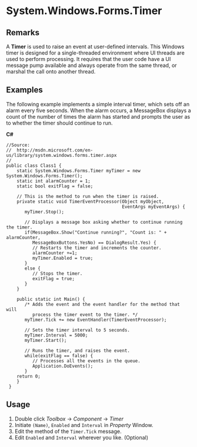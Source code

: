 #   System.Windows.Forms.Timer

##  Remarks

A **Timer** is used to raise an event at user-defined intervals. This Windows timer is designed for a single-threaded environment where UI threads are used to perform processing. It requires that the user code have a UI message pump available and always operate from the same thread, or marshal the call onto another thread.

##  Examples

The following example implements a simple interval timer, which sets off an alarm every five seconds. When the alarm occurs, a MessageBox displays a count of the number of times the alarm has started and prompts the user as to whether the timer should continue to run.

**C#**

    //Source: 
    //  http://msdn.microsoft.com/en-us/library/system.windows.forms.timer.aspx
    //
    public class Class1 {
        static System.Windows.Forms.Timer myTimer = new System.Windows.Forms.Timer();
        static int alarmCounter = 1;
        static bool exitFlag = false;
    
        // This is the method to run when the timer is raised.
        private static void TimerEventProcessor(Object myObject,
                                                EventArgs myEventArgs) {
           myTimer.Stop();
    
           // Displays a message box asking whether to continue running the timer.
           if(MessageBox.Show("Continue running?", "Count is: " + alarmCounter, 
              MessageBoxButtons.YesNo) == DialogResult.Yes) {
              // Restarts the timer and increments the counter.
              alarmCounter +=1;
              myTimer.Enabled = true;
           }
           else {
              // Stops the timer.
              exitFlag = true;
           }
        }
    
        public static int Main() {
           /* Adds the event and the event handler for the method that will 
              process the timer event to the timer. */
           myTimer.Tick += new EventHandler(TimerEventProcessor);
    
           // Sets the timer interval to 5 seconds.
           myTimer.Interval = 5000;
           myTimer.Start();
    
           // Runs the timer, and raises the event.
           while(exitFlag == false) {
              // Processes all the events in the queue.
              Application.DoEvents();
           }
        return 0;
        }
     }


##  Usage

1.  Double click *Toolbox* -> *Component* -> *Timer*
2.  Initiate `(Name)`, `Enabled` and `Interval` in *Property* Window.
3.  Edit the method of the `Timer.Tick` message.
4.  Edit `Enabled` and `Interval` wherever you like. (Optional)
